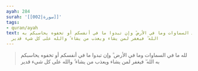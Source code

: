 ```yaml
---
ayah: 284
surah: '[[002|سورة]]'
tags:
- quran/ayah
text: لله ما في السماوات وما في الأرض ۗ وإن تبدوا ما في أنفسكم أو تخفوه يحاسبكم به
  الله ۖ فيغفر لمن يشاء ويعذب من يشاء ۗ والله على كل شيء قدير
---
```

> لله ما في السماوات وما في الأرض ۗ وإن تبدوا ما في أنفسكم أو تخفوه يحاسبكم به الله ۖ فيغفر لمن يشاء ويعذب من يشاء ۗ والله على كل شيء قدير
